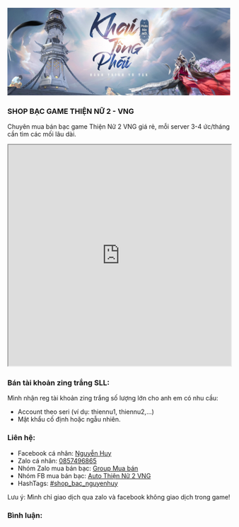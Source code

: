 ![Thiện Nữ 2](/assets/images/bg3.jpg)
### SHOP BẠC GAME THIỆN NỮ 2 - VNG
Chuyên mua bán bạc game Thiện Nữ 2 VNG giá rẻ, mỗi server 3-4 ức/tháng cần tìm các mối lâu dài.
<iframe src="https://docs.google.com/spreadsheets/d/e/2PACX-1vQUpgpBpu1XOGzuWzz65rILbokaJoXpBiJF8pDTf0JEGLnlyuPhVICj_vdvvwb0gEuYJzKnBH-fIBxF/pubhtml?gid=0&amp;single=true&amp;widget=true&amp;headers=false" width="100%" height="500"></iframe>

### Bán tài khoản zing trắng SLL:
Mình nhận reg tài khoản zing trắng số lượng lớn cho anh em có nhu cầu:
- Account theo seri (ví dụ: thiennu1, thiennu2,...)
- Mật khẩu cố định hoặc ngẫu nhiên.

### Liên hệ:
- Facebook cá nhân: [Nguyễn Huy](https://www.facebook.com/prostoshare)
- Zalo cá nhân: [0857496865](https://zalo.me/84857496865)
- Nhóm Zalo mua bán bạc: [Group Mua bán](https://zalo.me/g/othubs288)
- Nhóm FB mua bán bạc: [Auto Thiện Nữ 2 VNG](https://www.facebook.com/groups/autothiennu2)
- HashTags: [#shop_bac_nguyenhuy](https://www.facebook.com/hashtag/shop_bac_nguyenhuy)

Lưu ý: Mình chỉ giao dịch qua zalo và facebook không giao dịch trong game!

### Bình luận:
